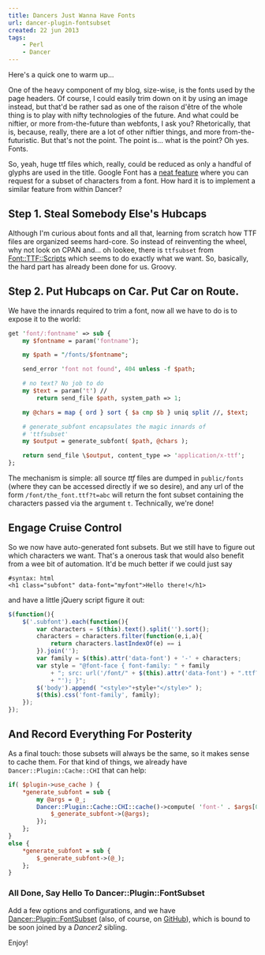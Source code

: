 ```yaml
---
title: Dancers Just Wanna Have Fonts
url: dancer-plugin-fontsubset
created: 22 jun 2013
tags:
    - Perl
    - Dancer
---
```


Here's a quick one to warm up...

One of the heavy component of my blog, size-wise, is the 
fonts used by the page headers. Of course, I could easily 
trim down on it by using an image instead, but that'd be rather
sad as one of the raison d'être of the whole thing is to play with
nifty technologies of the future. And what could be niftier, or
more from-the-future than webfonts, I ask you? Rhetorically, that is, because,
really, there are a lot of other niftier things, and more from-the-futuristic.
But that's not the point. The point is... what is the point? Oh yes. Fonts. 

So, yeah, huge ttf files which, really, could be reduced as only a handful of
glyphs are used in the title. Google Font has a [neat
feature](https://developers.google.com/fonts/docs/getting_started#Optimizing_Requests)
where you can request for a subset of characters from a font. How hard it is
to implement a similar feature from within Dancer?

## Step 1. Steal Somebody Else's Hubcaps

Although I'm curious about fonts and all that, learning from scratch how TTF
files are organized seems hard-core. So instead of reinventing the wheel,
why not look on CPAN and... oh lookee, there is `ttfsubset` from
[Font::TTF::Scripts](https://metacpan.org/release/Font-TTF-Scripts) which
seems to do exactly what we want. So, basically, the hard part has already been
done for us. Groovy.

## Step 2. Put Hubcaps on Car. Put Car on Route.

We have the innards required to trim a font, now all we have to do
is to expose it to the world:

``` perl
get 'font/:fontname' => sub {
    my $fontname = param('fontname');

    my $path = "/fonts/$fontname";

    send_error 'font not found', 404 unless -f $path;

    # no text? No job to do
    my $text = param('t') //
        return send_file $path, system_path => 1;

    my @chars = map { ord } sort { $a cmp $b } uniq split //, $text; 

    # generate_subfont encapsulates the magic innards of 
    # 'ttfsubset'
    my $output = generate_subfont( $path, @chars );

    return send_file \$output, content_type => 'application/x-ttf';
};
```

The mechanism is simple: all source *ttf* files are dumped in `public/fonts` (where they can
be accessed directly if we so desire), and any url of the form
`/font/the_font.ttf?t=abc` will return the font subset containing the 
characters passed via the argument `t`.  Technically, we're done!

## Engage Cruise Control

So we now have auto-generated font subsets. But we still have to figure out 
which characters we want. That's a onerous task that would also benefit from
a wee bit of automation. It'd be much better if we could just say

    #syntax: html
    <h1 class="subfont" data-font="myfont">Hello there!</h1>

and have a little jQuery script figure it out:

``` javascript
$(function(){
    $('.subfont').each(function(){
        var characters = $(this).text().split('').sort();
        characters = characters.filter(function(e,i,a){ 
            return characters.lastIndexOf(e) == i 
        }).join('');
        var family = $(this).attr('data-font') + '-' + characters;
        var style = "@font-face { font-family: " + family 
            + "; src: url('/font/" + $(this).attr('data-font') + ".ttf?t=" + characters 
            + "'); }";
        $('body').append( "<style>"+style+"</style>" );
        $(this).css('font-family', family);
    });
});
```

## And Record Everything For Posterity

As a final touch: those subsets will always be the same, so it makes
sense to cache them. For that kind of things, we already have 
`Dancer::Plugin::Cache::CHI` that can help:

``` perl
if( $plugin->use_cache ) {
    *generate_subfont = sub {
        my @args = @_;
        Dancer::Plugin::Cache::CHI::cache()->compute( 'font-' . $args[0] . '-' . join( '', @args[1..$#args] ), sub {
            $_generate_subfont->(@args);
        });
    };
}
else {
    *generate_subfont = sub {
        $_generate_subfont->(@_);
    };
}
```
### All Done, Say Hello To Dancer::Plugin::FontSubset

Add a few options and configurations, and we have 
[Dancer::Plugin::FontSubset](cpan) (also, of course, on
[GitHub](gh:yanick/Dancer-Plugin-FontSubset)), which is bound to be soon joined by a
*Dancer2* sibling.

Enjoy!
